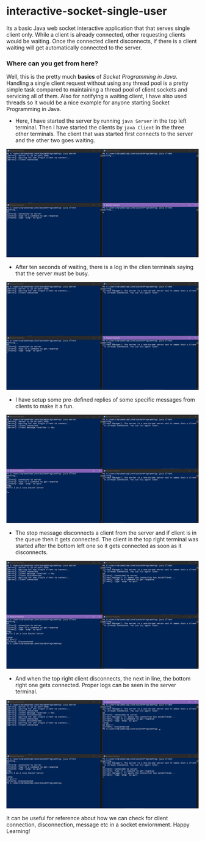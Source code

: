 # interactive-socket-single-user
Its a basic Java web socket interactive application that that serves single client only. While a client is already connected, other requesting clients would be waiting. Once the connected client disconnects, if there is a client waiting will get automatically connected to the server.

### Where can you get from here?
Well, this is the pretty much **basics** of *Socket Programming in Java*. Handling a single client request without using any thread pool is a pretty simple task compared to maintaining a thread pool of client sockets and servicing all of them. Also for notifying a waiting client, I have also used threads so it would be a nice example for anyone starting Socket Programming in Java.

- Here, I have started the server by running ``` java Server ``` in the top left terminal. Then I have started the clients by ``` java Client ``` in the three other terminals. The client that was started first connects to the server and the other two goes waiting.

![](images/ss1.png)


- After ten seconds of waiting, there is a log in the clien terminals saying that the server must be busy.

![](images/ss2.png)


- I have setup some pre-defined replies of some specific messages from clients to make it a fun.

![](images/ss3.png)


- The stop message disconnects a client from the server and if client is in the queue then it gets connected. The client in the top right terminal was started after the bottom left one so it gets connected as soon as it disconnects.

![](images/ss4.png)


- And when the top right client disconnects, the next in line, the bottom right one gets connected. Proper logs can be seen in the server terminal.

![](images/ss5.png)

It can be useful for reference about how we can check for client connection, disconnection, message etc in a socket enviornment. Happy Learning!
